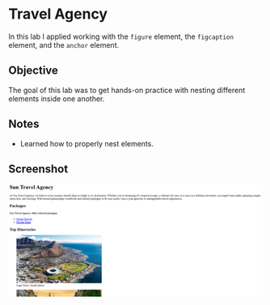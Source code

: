 # Travel Agency

In this lab I applied working with the `figure` element, the `figcaption` element, and the `anchor` element.

## Objective

The goal of this lab was to get hands-on practice with nesting different elements inside one another.

## Notes

- Learned how to properly nest elements.

## Screenshot

![alt text](image.png)

